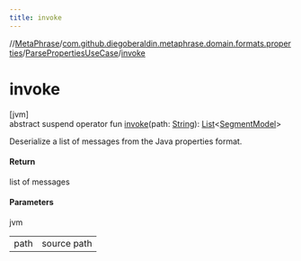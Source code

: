 ```yaml
---
title: invoke
---
```

//[MetaPhrase](../../../index.html)/[com.github.diegoberaldin.metaphrase.domain.formats.properties](../index.html)/[ParsePropertiesUseCase](index.html)/[invoke](invoke.html)



# invoke



[jvm]\
abstract suspend operator fun [invoke](invoke.html)(path: [String](https://kotlinlang.org/api/latest/jvm/stdlib/kotlin/-string/index.html)): [List](https://kotlinlang.org/api/latest/jvm/stdlib/kotlin.collections/-list/index.html)&lt;[SegmentModel](../../com.github.diegoberaldin.metaphrase.domain.project.data/-segment-model/index.html)&gt;



Deserialize a list of messages from the Java properties format.



#### Return



list of messages



#### Parameters


jvm

| | |
|---|---|
| path | source path |




